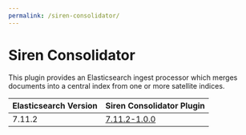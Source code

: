 ```yaml
---
permalink: /siren-consolidator/
---
```

# Siren Consolidator
This plugin provides an Elasticsearch ingest processor which merges documents into a central index from one or more satellite indices.

| Elasticsearch Version | Siren Consolidator Plugin |
| --- | --- |
| 7.11.2 | [7.11.2-1.0.0](https://download.support.siren.io/plugins/siren-consolidator/siren-consolidator-7.11.2-1.0.0.zip) |
